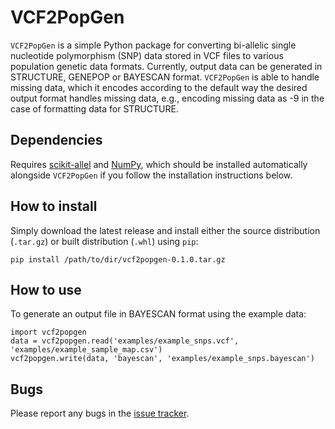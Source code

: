 # VCF2PopGen
`VCF2PopGen` is a simple Python package for converting bi-allelic single nucleotide polymorphism (SNP) data stored in VCF files to various population genetic data formats. Currently, output data can be generated in STRUCTURE, GENEPOP or BAYESCAN format. `VCF2PopGen` is able to handle missing data, which it encodes according to the default way the desired output format handles missing data, e.g., encoding missing data as -9 in the case of formatting data for STRUCTURE. 

## Dependencies
Requires [scikit-allel](https://scikit-allel.readthedocs.io/en/stable/) and [NumPy](https://numpy.org/doc/stable/), which should be installed automatically alongside `VCF2PopGen` if you follow the installation instructions below.

## How to install
Simply download the latest release and install either the source distribution (`.tar.gz`) or built distribution (`.whl`) using `pip`:
```
pip install /path/to/dir/vcf2popgen-0.1.0.tar.gz
```

## How to use
To generate an output file in BAYESCAN format using the example data:

```
import vcf2popgen
data = vcf2popgen.read('examples/example_snps.vcf', 'examples/example_sample_map.csv')
vcf2popgen.write(data, 'bayescan', 'examples/example_snps.bayescan')
```

## Bugs
Please report any bugs in the [issue tracker](https://github.com/jpvdz/vcf2popgen/issues).
